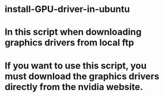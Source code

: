 # install-GPU-driver-in-ubuntu
# In this script when downloading graphics drivers from local ftp
# If you want to use this script, you must download the graphics drivers directly from the nvidia website.


